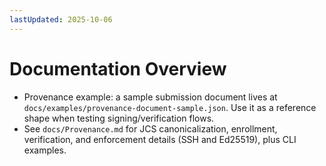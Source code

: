 ```yaml
---
lastUpdated: 2025-10-06
---
```


# Documentation Overview

- Provenance example: a sample submission document lives at `docs/examples/provenance-document-sample.json`. Use it as a reference shape when testing signing/verification flows.
- See `docs/Provenance.md` for JCS canonicalization, enrollment, verification, and enforcement details (SSH and Ed25519), plus CLI examples.
